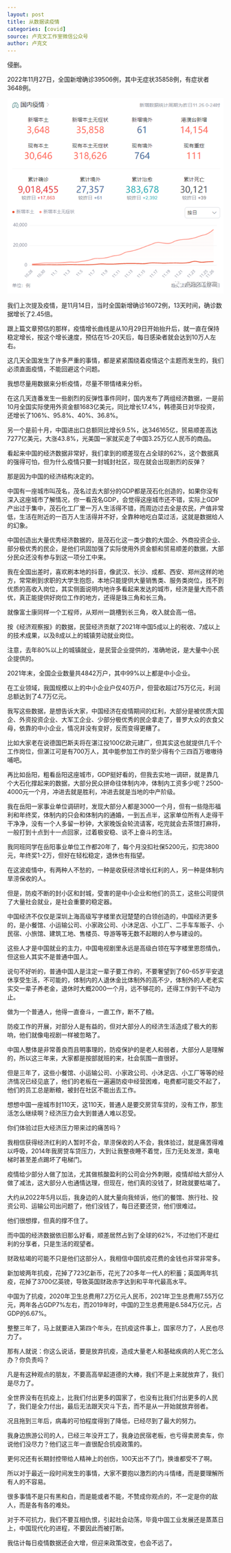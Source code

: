 ```yaml
---
layout: post
title: 从数据读疫情
categories: [covid]
source: 卢克文工作室微信公众号
author: 卢克文
---
```


侵删。

2022年11月27日，全国新增确诊39506例，其中无症状35858例，有症状者3648例。

![Figure](https://raw.githubusercontent.com/yatyricky/yatyricky.github.io/master/public/2022-11-27-penetrating-the-statistics-to-read-the-pandemic-1.png)

我们上次提及疫情，是11月14日，当时全国新增确诊16072例，13天时间，确诊数据增长了2.45倍。

跟上篇文章预估的那样，疫情增长曲线是从10月29日开始抬升后，就一直在保持稳定增长，按这个增长速度，预估在15-20天后，每日感染者就会达到10万人左右。

这几天全国发生了许多严重的事情，都是紧紧围绕着疫情这个主题而发生的，我们必须直面疫情，不能回避这个问题。

我想尽量用数据来分析疫情，尽量不带情绪来分析。

在这几天连番发生一些剧烈的反弹性事件同时，国内发布了两组经济数据，一是前10月全国实际使用外资金额1683亿美元，同比增长17.4%，韩德英日对华投资，还增长了106%、95.8%、40%、36.8%。

另一个是前十月，中国进出口总额同比增长9.5%，达346165亿，贸易顺差高达7277亿美元，大涨43.8%，光美国一家就买走了中国3.25万亿人民币的商品。

看起来中国的经济数据非常好，我们拿到的顺差现在占全球的62%，这个数据真的强得可怕，但为什么疫情只要一封城封社区，现在就会出现剧烈的反弹？

那是因为中国的经济结构决定的。

中国有一座城市叫茂名，茂名过去大部分的GDP都是茂石化创造的，如果你没有深入这座城市了解情况，你一看茂名GDP，会觉得这座城市还不错，实际上GDP产出过于集中，茂石化工厂里一万人生活得不错，而周边过去全是农民，产值非常低，生活在附近的一百万人生活得并不好，全靠种地吃白菜过活，这就是数据给人的幻象。

中国创造出大量优秀经济数据的，是茂石化这一类少数的大国企、外商投资企业、部分极优秀的民企，是他们巩固加强了实际使用外资金额和贸易顺差的数据，大部分民众还没有参与到这一项分工中来。

我在全国出差时，喜欢刷本地的抖音，像武汉、长沙、成都、西安、郑州这样的地方，常常刷到求职的大学生抱怨，本地只能提供大量销售类、服务类岗位，找不到优质的高收入岗位，其实侧面说明内地许多看起来发达的城市，经济是量大而不质优，真正能提供好岗位工作的地方，还得是珠三角和长三角。

就像富士康同样一个工程师，从郑州一跳槽到长三角，收入就会高一倍。

按《经济观察报》的数据，民营经济贡献了2021年中国5成以上的税收、7成以上的技术成果，以及8成以上的城镇劳动就业岗位。

注意，去年80%以上的城镇就业，是民营企业提供的，准确地说，是大量中小民企提供的。

2021年末，全国企业数量共4842万户，其中99%以上都是中小企业。

在工业领域，我国规模以上的中小企业户仅40万户，但营收超过75万亿元，利润总额达到了4.7万亿元。

我写这些数据，是想告诉大家，中国经济在疫情期间的红利，大部分是被优质大国企、外资投资企业、大军工企业、少部分极优秀的民企拿走了，普罗大众的衣食父母，依靠的中小企业，情况并没有变好，反而变得更糟了。

比如大家老在说德国巴斯夫将在湛江投100亿欧元建厂，但其实这也就提供几千个工作岗位，但湛江可是有700万人，其中能参加工作的至少得有个三四百万嗷嗷待哺吧。

再比如岳阳，粗看岳阳这座城市，GDP挺好看的，但我去实地一调研，就是靠几个大石化撑起来的数据，大部分民众拼命往体制内冲，体制内工资多少呢？2500-4000元一个月，冲进去就是胜利，冲进去就是当地的中产阶级。

我在岳阳一家事业单位调研时，发现大部分人都是3000一个月，但有一些隐形福利和年终奖，体制内的只会和体制内的通婚，一到五点半，这家单位所有人走得干干净净，没有一个人多留一秒钟，大家晚饭会轮流请客，吃完就会去茶馆打麻将，一般打到十点到十一点回家，过着极安稳、谈不上奋斗的生活。

我同班同学在岳阳事业单位工作都20年了，每个月没扣社保5200元，扣完3800元，年终奖1-2万，但好在轻松稳定，退休也有指望。

在这波疫情中，有两种人不愁的，一种是收获经济增长红利的人，另一种是体制内旱涝保收的人。

但是，防疫不断的封小区和封城，受害的是中小企业和他们的员工，这些公司提供了大量社会就业，是社会重要的稳定器。

中国经济不仅仅是深圳上海高级写字楼里衣冠楚楚的白领创造的，中国经济更多的，是小餐馆、小运输公司、小家政公司、小沐足店、小工厂、二手车车贩子、小民宿、小旅馆、建筑工地、售楼员、导游等等无数不起眼的人参与建设的。

这些人才是中国就业的主力，中国电视剧里永远是高级白领在写字楼里恩怨情仇，但这些人其实不是普通中国人。

说句不好听的，普通中国人是注定一辈子要工作的，不要奢望到了60-65岁平安退休享受生活，不可能的，体制内的人退休金比体制外的高不少，体制外的人老老实实交一辈子养老金，退休时大概2000一个月，远不够花的，还得工作到干不动为止。

做为一个普通人，他得一直奋斗，一直工作，断不了粮。

防疫工作的开展，对部分人是有益的，但对大部分人的经济生活造成了极大的影响，他们就像电视剧一样被忽略了。

中国人整体是非常善良而且明事理的，防疫保护的是老人和弱者，大部分人是理解的，所以这三年来，大家都是按部就班的来，社会氛围一直很好。

但是三年了，这些小餐馆、小运输公司、小家政公司、小沐足店、小工厂等等的经济情况已经见底了，他们的老板在一遍遍防疫中经营困难，电费都可能交不起了，他们的员工总是断粮，被封在社区不能出去工作。

想想中国一座城市封110天，这110天，普通人是要交房贷车贷的，没有工作，那生活怎么继续啊？经济压力会大到普通人难以忍受。

你们体验过巨大经济压力带来过的痛苦吗？

我相信获得经济红利的人暂时不会，旱涝保收的人不会，我体验过，就是痛苦得难以呼吸，2014年我房贷车贷压力，大到让我整夜睡不着觉，压力无处发泄，乘电梯时甚至差点踢坏了电梯门。

疫情给少部分人做了加法，尤其做核酸盈利的公司会分外刺眼，疫情却给大部分人做了减法，这大部分人也通情达理，但现在，他们真的没钱了，财政就要枯竭了。

大约从2022年5月以后，我身边的人就大量向我倾诉，他们的餐馆、旅行社、投资公司、运输公司出问题了，他们没钱了，每日还要还贷，他们很难过。

他们很想撑，但真的撑不住了。

而中国的经济数据依旧那么好看，顺差居然占到了全球的62%，不过他们不是红利的分享者，只是生活的观望者。

财政枯竭的可能不只是他们这部分人，我相信中国抗疫花费的金钱也非常非常多。

新加坡两年抗疫，花掉了723亿新币，花光了20多年一代人的积蓄；英国两年抗疫，花掉了3700亿英镑，导致英国财政赤字达到和平年代最高水平。

中国为了抗疫，2020年卫生总费用7.2万亿元人民币，2021年卫生总费用7.55万亿元，两年各占GDP7%左右，而2019年时，中国的卫生总费用是6.584万亿元，占GDP的6.67%。

整整三年了，马上就要进入第四个年头，在抗疫这件事上，国家尽力了，人民也尽力了。

那有人就说：你这么说话，要是放弃抗疫，造成大量老人和基础疾病的人死亡怎么办？你负责吗？

凡是有这种观点的朋友，不要高高举起道德的大棒，我们不是上来就放弃了，我们是尽力了。

全世界没有在抗疫上，比我们付出更多的国家了，也没有比我们付出更多的人民了，我们是全力付出，最后无法跟天灾斗下去，而不是从一开始就放弃弱者。

况且拖到三年后，病毒的可怕程度得到了降低，已经尽到了最大的努力。

我身边旅游公司的人，已经三年没开工了，我身边民宿老板，也亏得卖房卖车，你说他们没尽力？他们这三年一直很配合抗疫政策的。

更何况还有长期封控带给人精神上的创伤，100天出不了门，换谁都受不了啊。

所以对于最近一段时间发生的事情，大家不要抱以激烈的内斗情绪，而是要理解所有人的不容易。

很多事情不是只有黑和白，而是能或者不能，不赞成你观点的，不一定是你的敌人，而是各有各的难处。

对于不可抗力，我们不要互相仇恨，引起社会动荡，毕竟中国工业发展还是蒸蒸日上，中国现代化的进程，不要因此而被打断。

我估计每日疫情数据还会大增，但迎来政策改变，也会不远了。